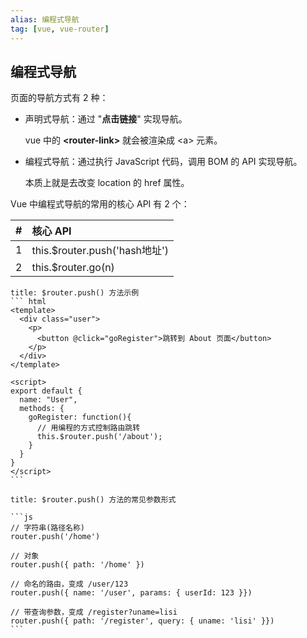 ```yaml
---
alias: 编程式导航
tag: [vue, vue-router]
---
```


编程式导航
---

页面的导航方式有 2 种：

- 声明式导航：通过 "**点击链接**" 实现导航。

  vue 中的 **\<router-link>** 就会被渲染成 \<a> 元素。

- 编程式导航：通过执行 JavaScript 代码，调用 BOM 的 API 实现导航。

  本质上就是去改变 location 的 href 属性。
  
Vue 中编程式导航的常用的核心 API 有 2 个：

| # | 核心 API |
| -: | :- |
| 1 | this.\$router.push('hash地址') |
| 2 | this.$router.go(n) |

````ad-vue
title: $router.push() 方法示例
``` html
<template>
  <div class="user">
    <p>
      <button @click="goRegister">跳转到 About 页面</button>
    </p>
  </div>
</template>

<script>
export default {
  name: "User",
  methods: {
    goRegister: function(){
      // 用编程的方式控制路由跳转
      this.$router.push('/about');
    }
  }
}
</script>
```
````

````ad-vue
title: $router.push() 方法的常见参数形式

```js
// 字符串(路径名称)
router.push('/home')

// 对象
router.push({ path: '/home' })

// 命名的路由，变成 /user/123
router.push({ name: '/user', params: { userId: 123 }})

// 带查询参数，变成 /register?uname=lisi
router.push({ path: '/register', query: { uname: 'lisi' }})
```
````

